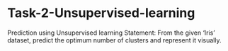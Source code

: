 # Task-2-Unsupervised-learning

Prediction using Unsupervised learning
Statement: From the given ‘Iris’ dataset, predict the optimum number of clusters and represent it visually.
